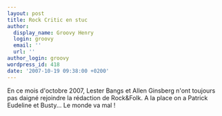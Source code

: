 ```yaml
---
layout: post
title: Rock Critic en stuc
author:
  display_name: Groovy Henry
  login: groovy
  email: ''
  url: ''
author_login: groovy
wordpress_id: 418
date: '2007-10-19 09:38:00 +0200'
---
```

En ce mois d'octobre 2007, Lester Bangs et Allen Ginsberg n'ont toujours pas daigné rejoindre la rédaction de Rock&Folk. A la place on a Patrick Eudeline et Busty... Le monde va mal !
